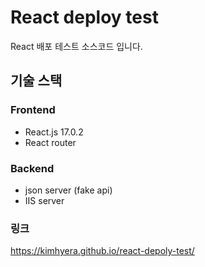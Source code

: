 # React deploy test

React 배포 테스트 소스코드 입니다.

## 기술 스택

### Frontend

- React.js 17.0.2
- React router

### Backend

- json server (fake api)
- IIS server

### 링크

https://kimhyera.github.io/react-depoly-test/
